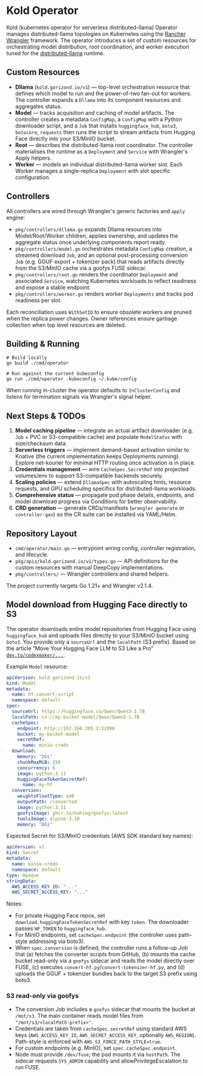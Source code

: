 # Kold Operator

Kold (kubernetes operator for serverless distributed-llama) Operator manages distributed-llama topologies on Kubernetes using the [Rancher Wrangler](https://github.com/rancher/wrangler) framework. The operator introduces a set of custom resources for orchestrating model distribution, root coordination, and worker execution tuned for the [distributed-llama](https://github.com/b4rtaz/distributed-llama) runtime.

## Custom Resources

- **Dllama** (`kold.gorizond.io/v1`) — top-level orchestration resource that defines which model to run and the power-of-two fan-out for workers. The controller expands a `Dllama` into its component resources and aggregates status.
- **Model** — tracks acquisition and caching of model artifacts. The controller creates a metadata `ConfigMap`, a `ConfigMap` with a Python downloader script, and a `Job` that installs `huggingface_hub`, `boto3`, `botocore`, `requests` then runs the script to stream artifacts from Hugging Face directly into your S3/MinIO bucket.
- **Root** — describes the distributed-llama root coordinator. The controller materialises the runtime as a `Deployment` and `Service` with Wrangler's Apply helpers.
- **Worker** — models an individual distributed-llama worker slot. Each Worker manages a single-replica `Deployment` with slot specific configuration.

## Controllers

All controllers are wired through Wrangler's generic factories and `apply` engine:

- `pkg/controllers/dllama.go` expands Dllama resources into Model/Root/Worker children, applies ownership, and updates the aggregate status once underlying components report ready.
- `pkg/controllers/model.go` orchestrates metadata `ConfigMap` creation, a streamed download `Job`, and an optional post-processing conversion `Job` (e.g. GGUF export + tokenizer pack) that reads artifacts directly from the S3/MinIO cache via a goofys FUSE sidecar.
- `pkg/controllers/root.go` renders the coordinator `Deployment` and associated `Service`, watching Kubernetes workloads to reflect readiness and expose a stable endpoint.
- `pkg/controllers/worker.go` renders worker `Deployments` and tracks pod readiness per slot.

Each reconciliation uses `WithSetID` to ensure obsolete workers are pruned when the replica power changes. Owner references ensure garbage collection when top level resources are deleted.

## Building & Running

```shell
# Build locally
go build ./cmd/operator

# Run against the current kubeconfig
go run ./cmd/operator -kubeconfig ~/.kube/config
```

When running in-cluster the operator defaults to `InClusterConfig` and listens for termination signals via Wrangler's signal helper.

## Next Steps & TODOs

1. **Model caching pipeline** — integrate an actual artifact downloader (e.g. `Job` + PVC or S3-compatible cache) and populate `ModelStatus` with size/checksum data.
2. **Serverless triggers** — implement demand-based activation similar to Knative (the current implementation keeps Deployments running). Explore net-kourier for minimal HTTP routing once activation is in place.
3. **Credentials management** — wire `CacheSpec.SecretRef` into projected volumes/env to support S3-compatible backends securely.
4. **Scaling policies** — extend `DllamaSpec` with autoscaling hints, resource requests, and GPU scheduling specifics for distributed-llama workloads.
5. **Comprehensive status** — propagate pod phase details, endpoints, and model download progress via Conditions for better observability.
6. **CRD generation** — generate CRDs/manifests (`wrangler generate` or `controller-gen`) so the CR suite can be installed via YAML/Helm.

## Repository Layout

- `cmd/operator/main.go` — entrypoint wiring config, controller registration, and lifecycle.
- `pkg/apis/kold.gorizond.io/v1/types.go` — API definitions for the custom resources with manual DeepCopy implementations.
- `pkg/controllers/` — Wrangler controllers and shared helpers.

The project currently targets Go 1.21+ and Wrangler v2.1.4.

## Model download from Hugging Face directly to S3

The operator downloads entire model repositories from Hugging Face using `huggingface_hub` and uploads files directly to your S3/MinIO bucket using `boto3`. You provide only a `sourceUrl` and the `localPath` (S3 prefix). Based on the article “Move Your Hugging Face LLM to S3 Like a Pro” [`dev.to/codexmaker/...`](https://dev.to/codexmaker/move-your-hugging-face-llm-to-s3-like-a-pro-without-wasting-local-space-15kp).

Example `Model` resource:

```yaml
apiVersion: kold.gorizond.io/v1
kind: Model
metadata:
  name: hf-convert-script
  namespace: default
spec:
  sourceUrl: https://huggingface.co/Qwen/Qwen3-1.7B
  localPath: s3://my-bucket-model/Qwen/Qwen3-1.7B
  cacheSpec:
    endpoint: http://192.168.205.2:32090
    bucket: my-bucket-model
    secretRef:
      name: minio-creds
  download:
    memory: "2Gi"
    chunkMaxMiB: 256
    concurrency: 6
    image: python:3.11
    huggingFaceTokenSecretRef:
      name: my-hf
  conversion:
    weightsFloatType: q40
    outputPath: /converted
    image: python:3.11
    goofysImage: ghcr.io/kahing/goofys:latest
    toolsImage: alpine:3.18
    memory: "8Gi"
```

Expected Secret for S3/MinIO credentials (AWS SDK standard key names):

```yaml
apiVersion: v1
kind: Secret
metadata:
  name: minio-creds
  namespace: default
type: Opaque
stringData:
  AWS_ACCESS_KEY_ID: "..."
  AWS_SECRET_ACCESS_KEY: "..."
```

Notes:
- For private Hugging Face repos, set `download.huggingFaceTokenSecretRef` with key `token`. The downloader passes `HF_TOKEN` to `huggingface_hub`.
- For MinIO endpoints, set `cacheSpec.endpoint` (the controller uses path-style addressing via boto3).
- When `spec.conversion` is defined, the controller runs a follow-up Job that (a) fetches the converter scripts from GitHub, (b) mounts the cache bucket read-only via a `goofys` sidecar and reads the model directly over FUSE, (c) executes `convert-hf.py`/`convert-tokenizer-hf.py`, and (d) uploads the GGUF + tokenizer bundles back to the target S3 prefix using boto3.

### S3 read-only via goofys

- The conversion Job includes a `goofys` sidecar that mounts the bucket at `/mnt/s3`. The main container reads model files from `"/mnt/s3/<localPath-prefix>"`.
- Credentials are taken from `cacheSpec.secretRef` using standard AWS keys (`AWS_ACCESS_KEY_ID`, `AWS_SECRET_ACCESS_KEY`, optionally `AWS_REGION`). Path-style is enforced with `AWS_S3_FORCE_PATH_STYLE=true`.
- For custom endpoints (e.g. MinIO), set `spec.cacheSpec.endpoint`.
- Node must provide `/dev/fuse`; the pod mounts it via `hostPath`. The sidecar requests `SYS_ADMIN` capability and allowPrivilegeEscalation to run FUSE.
